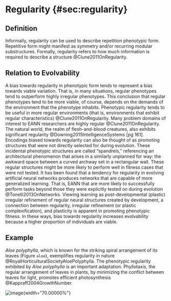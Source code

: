 Regularity {#sec:regularity}
==========

Definition
----------

Informally, regularity can be used to describe repetition phenotypic form.
Repetitive form might manifest as symmetry and/or recurring modular substructures.
Formally, regularity refers to how much information is required to describe a structure @Clune2011OnRegularity.

Relation to Evolvability
------------------------

A bias towards regularity in phenotypic form tends to represent a bias towards viable variation.
That is, in many situations, regular phenotypes tend to outperform highly irregular phenotypes.
This conclusion that regular phenotypes tend to be more viable, of course, depends on the demands of the environment that the phenotype inhabits.
Phenotypic regularity tends to be useful in more regular environments (that is, environments that exhibit regular characteristics) @Clune2011OnRegularity.
Many problem domains of interest to EANN researchers are highly regular @Clune2011OnRegularity.
The natural world, the realm of flesh-and-blood creatures, also exhibits significant regularity @Downing2015IntelligenceSystems [pg 161].
Encodings biased towards regularity can also be thought of as promoting structures that were not directly selected for during evolution.
These incidental phenotypic structures are called “spandrels,” referencing an architectural phenomenon that arises in a similarly unplanned for way: the awkward space between a curved archway set in a rectangular wall.
These regular structures might be more likely to perform well in fitness cases that were not tested.
It has been found that a tendency for regularity in evolving artificial neural networks produces networks that are capable of more generalized learning.
That is, EANN that are more likely to successfully perform tasks beyond those they were explicitly tested on during evolution @Tonelli2013OnNetworks.
Viewing learning as post-developmental (plastic) irregular refinement of regular neural structures created by development, a connection between regularity, irregular refinement (or plastic complexification), and plasticity is apparent in promoting phenotypic fitness.
In these ways, bias towards regularity increases evolvability because a higher proportion of individuals are viable.

Example
-------

*Aloe polyphylla*, which is known for the striking spiral arrangement of its leaves (Figure `aloe`), exemplifies regularity in nature @RoyalHorticulturalSocietyAloePolyphylla.
The phenotypic regularity exhibited by *Aloe polyphylla* is an important adaptation.
Phyllotaxis, the regular arrangement of leaves in plants, by minimizing the conflict between leaves for light, promotes efficient photosynthesis @Kappraff2004GrowthNumber.

![image](img/aloe){width="70.00000%"}
